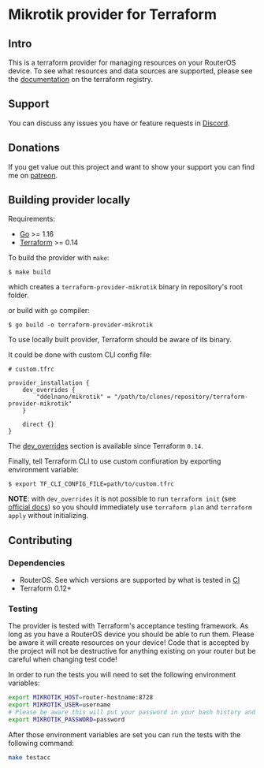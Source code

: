 # Mikrotik provider for Terraform 

## Intro

This is a terraform provider for managing resources on your RouterOS device. To see what resources and data sources are supported, please see the [documentation](https://registry.terraform.io/providers/ddelnano/mikrotik/latest/docs) on the terraform registry.

## Support

You can discuss any issues you have or feature requests in [Discord](https://discord.gg/ZpNq8ez).

## Donations

If you get value out this project and want to show your support you can find me on [patreon](https://www.patreon.com/ddelnano).

## Building provider locally

Requirements:
* [Go](https://go.dev/doc/install) >= 1.16
* [Terraform]() >= 0.14

To build the provider with `make`:
```shell
$ make build
```
which creates a `terraform-provider-mikrotik` binary in repository's root folder.

or build with `go` compiler:
```shell
$ go build -o terraform-provider-mikrotik
```

To use locally built provider, Terraform should be aware of its binary.

It could be done with custom CLI config file:
```hcl
# custom.tfrc

provider_installation {
    dev_overrides {
        "ddelnano/mikrotik" = "/path/to/clones/repository/terraform-provider-mikrotik"
    }

    direct {}
}
```
The [dev_overrides](https://developer.hashicorp.com/terraform/cli/config/config-file#development-overrides-for-provider-developers) section is available since Terraform `0.14`.

Finally, tell Terraform CLI to use custom confiuration by exporting environment variable:
```shell
$ export TF_CLI_CONFIG_FILE=path/to/custom.tfrc
```

**NOTE**: with `dev_overrides` it is not possible to run `terraform init` (see [official docs](https://developer.hashicorp.com/terraform/cli/config/config-file#development-overrides-for-provider-developers)) so you should immediately use `terraform plan` and `terraform apply` without initializing.

## Contributing

### Dependencies
- RouterOS. See which versions are supported by what is tested in [CI](.github/workflows/continuous-integration.yml)
- Terraform 0.12+

### Testing

The provider is tested with Terraform's acceptance testing framework. As long as you have a RouterOS device you should be able to run them. Please be aware it will create resources on your device! Code that is accepted by the project will not be destructive for anything existing on your router but be careful when changing test code!

In order to run the tests you will need to set the following environment variables:
```bash
export MIKROTIK_HOST=router-hostname:8728
export MIKROTIK_USER=username
# Please be aware this will put your password in your bash history and is not safe
export MIKROTIK_PASSWORD=password
```

After those environment variables are set you can run the tests with the following command:
```bash
make testacc
```
